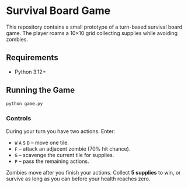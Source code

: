 # Survival Board Game

This repository contains a small prototype of a turn-based survival board game.
The player roams a 10×10 grid collecting supplies while avoiding zombies.

## Requirements
- Python 3.12+

## Running the Game
```bash
python game.py
```

### Controls

During your turn you have two actions. Enter:

- `W` `A` `S` `D` – move one tile.
- `F` – attack an adjacent zombie (70% hit chance).
- `G` – scavenge the current tile for supplies.
- `P` – pass the remaining actions.

Zombies move after you finish your actions. Collect **5 supplies** to win,
or survive as long as you can before your health reaches zero.
